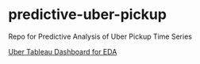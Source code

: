 # predictive-uber-pickup
Repo for Predictive Analysis of Uber Pickup Time Series

[Uber Tableau Dashboard for EDA](https://public.tableau.com/profile/hakeem.frank#!/vizhome/uber_dashboard/UberDashboard)
